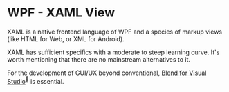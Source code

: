 # WPF - XAML View

XAML is a native frontend language of WPF and a species of markup views (like HTML for Web, or XML for Android).

XAML has sufficient specifics with a moderate to steep learning curve. It's worth mentioning that there are no mainstream alternatives to it.

For the development of GUI/UX beyond conventional, [Blend for Visual Studio](https://learn.microsoft.com/en-us/visualstudio/xaml-tools/creating-a-ui-by-using-blend-for-visual-studio)<sup>🔗</sup> is essential.

